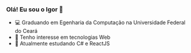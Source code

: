 ### Olá! Eu sou o Igor 👋

- 💻 Graduando em Egenharia da Computação na Universidade Federal do Ceará
- 🎯 Tenho interesse em tecnologias Web
- 🌱 Atualmente estudando C# e ReactJS

